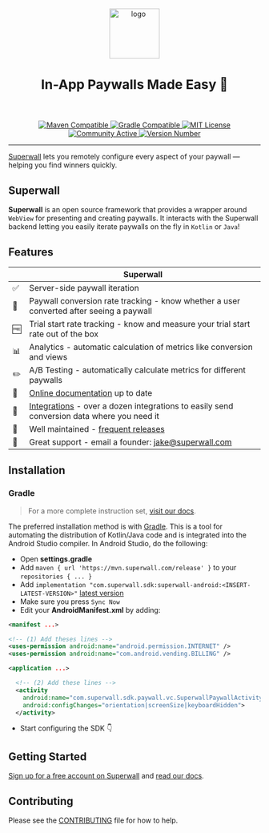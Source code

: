<p align="center">
  <br />
  <img src=https://user-images.githubusercontent.com/3296904/158817914-144c66d0-572d-43a4-9d47-d7d0b711c6d7.png alt="logo" height="100px" />
  <h3 style="font-size:26" align="center">In-App Paywalls Made Easy 💸</h3>
  <br />
</p>

<p align="center">
  <a href="https://superwall.com/docs/installation-via-gradle">
    <img src="https://img.shields.io/badge/Maven-Compatible-orange" alt="Maven Compatible">
  </a>
  <a href="https://superwall.com/docs/installation-via-gradle">
    <img src="https://img.shields.io/badge/gradle-compatible-informational" alt="Gradle Compatible">
  </a>
  <a href="https://github.com/superwall-me/Superwall-Android/blob/main/LICENSE">
    <img src="https://img.shields.io/badge/license-MIT-green/" alt="MIT License">
  </a>
  <a href="https://superwall.com/">
    <img src="https://img.shields.io/badge/community-active-9cf" alt="Community Active">
  </a>
  <a href="https://superwall.com/">
    <img src="https://img.shields.io/github/v/tag/superwall-me/Superwall-Android" alt="Version Number">
  </a>
</p>

----------------

[Superwall](https://superwall.com/) lets you remotely configure every aspect of your paywall — helping you find winners quickly.

## Superwall

**Superwall** is an open source framework that provides a wrapper around `WebView` for presenting and creating paywalls. It interacts with the Superwall backend letting you easily iterate paywalls on the fly in `Kotlin` or `Java`!


## Features
|   | Superwall |
| --- | --- |
✅ | Server-side paywall iteration
🎯 | Paywall conversion rate tracking - know whether a user converted after seeing a paywall
🆓 | Trial start rate tracking - know and measure your trial start rate out of the box
📊 | Analytics - automatic calculation of metrics like conversion and views
✏️ | A/B Testing - automatically calculate metrics for different paywalls
📝 | [Online documentation](https://docs.superwall.com/docs) up to date
🔀 | [Integrations](https://docs.superwall.com/docs) - over a dozen integrations to easily send conversion data where you need it
💯 | Well maintained - [frequent releases](https://github.com/superwall-me/Superwall-iOS/releases)
📮 | Great support - email a founder: jake@superwall.com

## Installation

### Gradle

> For a more complete instruction set, [visit our docs](https://superwall.com/docs/installation-via-gradle). 

The preferred installation method is with [Gradle](https://superwall.com/docs/installation-via-gradle). This is a tool for automating the distribution of Kotlin/Java code and is integrated into the Android Studio compiler. In Android Studio, do the following:

- Open **settings.gradle**
- Add `maven { url 'https://mvn.superwall.com/release' }` to your `repositories { ... }`
- Add `implementation "com.superwall.sdk:superwall-android:<INSERT-LATEST-VERSION>"` [latest version](https://github.com/superwall-me/Superwall-Android/releases)
- Make sure you press `Sync Now`
- Edit your **AndroidManifest.xml** by adding:
```xml
<manifest ...>

<!-- (1) Add theses lines -->
<uses-permission android:name="android.permission.INTERNET" />
<uses-permission android:name="com.android.vending.BILLING" />

<application ...>

  <!-- (2) Add these lines -->
  <activity
    android:name="com.superwall.sdk.paywall.vc.SuperwallPaywallActivity"
    android:configChanges="orientation|screenSize|keyboardHidden">
  </activity>
```
- Start configuring the SDK 👇 

## Getting Started

[Sign up for a free account on Superwall](https://superwall.com/sign-up) and [read our docs](https://superwall.com/docs).

<!-- TODO: Re-enable this once we have the example apps -->
<!--
You can also [view our iOS SDK docs](https://sdk.superwall.me/documentation/superwallkit/). If you'd like to view it in Xcode, select **Product ▸ Build Documentation**.

Read our Kodeco (previously Ray Wenderlich) tutorial: [Superwall: Remote Paywall Configuration on iOS](https://www.kodeco.com/38677971-superwall-remote-paywall-configuration-on-ios).

Check out our sample apps for a hands-on demonstration of the SDK:

- [Swift-UIKit with RevenueCat Example App](Examples/UIKit+RevenueCat)
- [Swift-UIKit with StoreKit Example App](Examples/UIKit-Swift)
- [SwiftUI Example App](Examples/SwiftUI)
- [Objective-C-UIKit](Examples/UIKit+RevenueCat)
-->

## Contributing

Please see the [CONTRIBUTING](.github/CONTRIBUTING.md) file for how to help.
